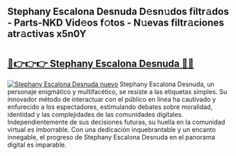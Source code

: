 ## Stephany Escalona Desnuda D𝚎sn𝚞dos filtr𝚊dos - Parts-NKD Vid𝚎os f𝚘tos - N𝚞evas filtr𝚊ciones atr𝚊ctivas x5n0Y

# <h2><a href="http://mb0fyx.tromn.icu/?c=Stephany+Escalona+Desnuda">🔗👉👉👉 Stephany Escalona Desnuda 🔗🔗</a></h2>

[![Stephany Escalona Desnuda nuevo](https://i.imgur.com/pEAQMta.gif)](http://mb0fyx.tromn.icu/?c=Stephany+Escalona+Desnuda)
Stephany Escalona Desnuda, un personaje enigmático y multifacético, se resiste a las etiquetas simples. Su innovador método de interactuar con el público en línea ha cautivado y enfurecido a los espectadores, estimulando debates sobre moralidad, identidad y las complejidades de las comunidades digitales. Independientemente de sus decisiones futuras, su huella en la comunidad virtual es imborrable. Con una dedicación inquebrantable y un encanto innegable, el progreso de Stephany Escalona Desnuda en el panorama digital es imparable.
